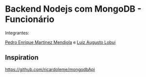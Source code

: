# Backend Nodejs com MongoDB - Funcionário
 
Integrantes: 

[Pedro Enrique Martinez Mendiola](https://github.com/pedromendiola) e 
[Luiz Augusto Lobui](https://github.com/luizlobui)

## Inspiration
https://github.com/ricardoleme/mongodbApi
